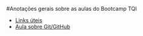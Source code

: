 #Anotações gerais sobre as aulas do Bootcamp TQI

- [Links úteis](Links%20uteis.md)
- [Aula sobre Git/GitHub](GitHub.md)

